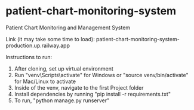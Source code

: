 # patient-chart-monitoring-system
Patient Chart Monitoring and Management System

Link (it may take some time to load): patient-chart-monitoring-system-production.up.railway.app

Instructions to run:
1. After cloning, set up virtual environment
2. Run "venv\Scripts\activate" for Windows or "source venv/bin/activate" for Mac/Linux to activate
3. Inside of the venv, navigate to the first Project folder
4. Install dependencies by running "pip install -r requirements.txt"
5. To run, "python manage.py runserver"